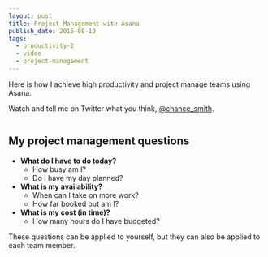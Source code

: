 ```yaml
---
layout: post
title: Project Management with Asana
publish_date: 2015-08-10
tags:
  - productivity-2
  - video
  - project-management
---
```


Here is how I achieve high productivity and project manage teams using Asana.

Watch and tell me on Twitter what you think, [@chance_smith](https://twitter.com/chance_smith).

<a href="//fast.wistia.net/embed/iframe/mf8e7awaml?popover=true" class="wistia-popover[height=376,playerColor=7b796a,width=640]"><img src="https://embed-ssl.wistia.com/deliveries/bf54148366e758175dff838fa32a8c582278b6fc.jpg?image_play_button=true&image_play_button_color=7b796ae0&image_crop_resized=150x88" alt="" /></a>

<script charset="ISO-8859-1" src="//fast.wistia.com/assets/external/popover-v1.js"></script>

## My project management questions

- **What do I have to do today?**
  - How busy am I?
  - Do I have my day planned?
- **What is my availability?**
  - When can I take on more work?
  - How far booked out am I?
- **What is my cost (in time)?**
  - How many hours do I have budgeted?

These questions can be applied to yourself, but they can also be applied to each team member.
